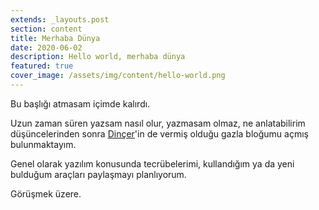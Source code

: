 ```yaml
---
extends: _layouts.post
section: content
title: Merhaba Dünya
date: 2020-06-02
description: Hello world, merhaba dünya
featured: true
cover_image: /assets/img/content/hello-world.png
---
```


Bu başlığı atmasam içimde kalırdı.

Uzun zaman süren yazsam nasıl olur, yazmasam olmaz, ne anlatabilirim  düşüncelerinden sonra
[Dinçer](http://dincer.info)'in de vermiş olduğu gazla bloğumu açmış bulunmaktayım.

Genel olarak yazılım konusunda tecrübelerimi, 
kullandığım ya da yeni bulduğum araçları paylaşmayı planlıyorum.

Görüşmek üzere.
